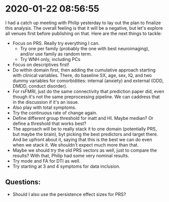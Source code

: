 # 2020-01-22 08:56:55

I had a catch up meeting with Philip yesterday to lay out the plan to finalize
this analysis. The overall feeling is that it will be a negative, but let's
explore all venues  first before publishing on that. Here are the next things to
tackle:

* Focus on PRS. Really try everything I can. 
  * Try one per family (probably the one with best neuroimaging), and/or use
    family as random term. 
  * Try WNH only, including PCs
* Focus on descriptives first!
* Do within domain first, then adding the cumulative approach starting with
  clinical variables. There, do baseline SX, age, sex, IQ, and two dummy
  variables for comorbidities: internal (anxiety) and external (ODD, DMDD,
  conduct disorder).
* For rsFMRI, just do the same connectivity that prediction paper did, even
  though it's not the same preprocessing pipeline. We can caddress that in the
  discussion if it's an issue.
* Also play with total symptoms.
* Try the continuous rate of change again.
* Define different group threshold for inatt and HI. Maybe median? Or define a
  threshold that works best?  
* The approach will be to really stack it to one domain (potentially PRS, but
  maybe the brain), byt picking the best predictors and target there. And be
  upfront about it, saying that this is the best we can do even when we stack
  it. We shouldn't expect much more than that.
* Maybe we should try the old PRS vectors as well, just to compare the results?
  With that, Philip had some very nominal results.  
* Try mode and FA for DTI as well.
* Try starting at 3 and 4 symptoms for data inclusion.

## Questions:
 * Should I also use the persistence effect sizes for PRS?